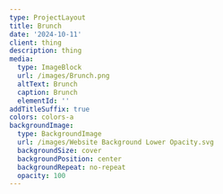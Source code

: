 ```yaml
---
type: ProjectLayout
title: Brunch
date: '2024-10-11'
client: thing
description: thing
media:
  type: ImageBlock
  url: /images/Brunch.png
  altText: Brunch
  caption: Brunch
  elementId: ''
addTitleSuffix: true
colors: colors-a
backgroundImage:
  type: BackgroundImage
  url: /images/Website Background Lower Opacity.svg
  backgroundSize: cover
  backgroundPosition: center
  backgroundRepeat: no-repeat
  opacity: 100
---
```

